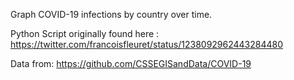
Graph COVID-19 infections by country over time.

Python Script originally found here : <https://twitter.com/francoisfleuret/status/1238092962443284480>

Data from: <https://github.com/CSSEGISandData/COVID-19>
